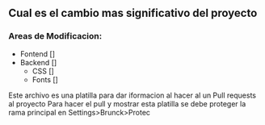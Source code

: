 ## Cual es el cambio mas significativo del proyecto

### Areas de Modificacion:
  * Fontend []
  * Backend []
    * CSS []
    * Fonts []


Este archivo es una platilla para dar iformacion al hacer al un Pull requests al proyecto
Para hacer el pull y mostrar esta platilla se debe proteger la rama principal en Settings>Brunck>Protec
